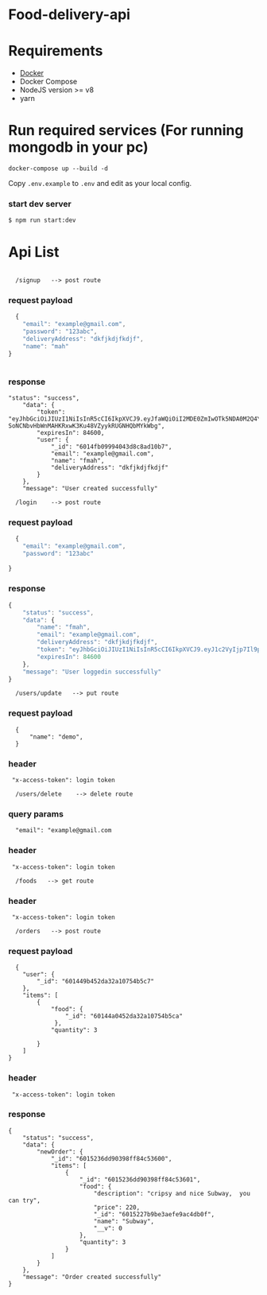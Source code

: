 # Food-delivery-api

# Requirements

- [Docker](https://docs.docker.com/install/)
- Docker Compose
- NodeJS version >= v8
- yarn

# Run required services (For running mongodb in your pc)

```
docker-compose up --build -d
```

Copy `.env.example` to `.env` and edit as your local config.

### start dev server

```bash
$ npm run start:dev
```




# Api List

```

  /signup   --> post route
```

### request payload
```js 
  {
    "email": "example@gmail.com",
    "password": "123abc", 
    "deliveryAddress": "dkfjkdjfkdjf", 
    "name": "mah"
}
 
```

### response

```
"status": "success",
    "data": {
        "token": "eyJhbGciOiJIUzI1NiIsInR5cCI6IkpXVCJ9.eyJfaWQiOiI2MDE0ZmIwOTk5NDA0M2Q4YzhhZDEwYjciLCJlbWFpbCI6Im1haG11ZDEwMEBnbWFpbC5jb20iLCJuYW1lIjoiZm1haCIsImRlbGl2ZXJ5QWRkcmVzcyI6ImRrZmprZGpma2RqZiIsImlhdCI6MTYxMTk4NzcyMSwiZXhwIjoxNjEyMDcyMzIxfQ.-SoNCNbvHbWnMAHKRxwK3Ku48VZyykRUGNHQbMYkWbg",
        "expiresIn": 84600,
        "user": {
            "_id": "6014fb09994043d8c8ad10b7",
            "email": "example@gmail.com",
            "name": "fmah",
            "deliveryAddress": "dkfjkdjfkdjf"
        }
    },
    "message": "User created successfully"
```


```
  /login    --> post route
```

### request payload
```js 
  {
    "email": "example@gmail.com",
    "password": "123abc" 
    
}
```
### response 
```js
{
    "status": "success",
    "data": {
        "name": "fmah",
        "email": "example@gmail.com",
        "deliveryAddress": "dkfjkdjfkdjf",
        "token": "eyJhbGciOiJIUzI1NiIsInR5cCI6IkpXVCJ9.eyJ1c2VyIjp7Il9pZCI6IjYwMTRkYjA4NWJlYTBhYzJhMzNjOTQ5NyIsIm5hbWUiOiJmbWFoIiwiZW1haWwiOiJtYWhtdWRAZ21haWwuY29tIiwiZGVsaXZlcnlBZGRyZXNzIjoiZGtmamtkamZrZGpmIn0sImlhdCI6MTYxMTk5NjgwMywiZXhwIjoxNjEyMDgxNDAzfQ._ol4yUR-JHamTocz7Vfy9MTaTMK3mqOalwNK1G3iBOg",
        "expiresIn": 84600
    },
    "message": "User loggedin successfully"
}
```

```
  /users/update   --> put route
```

### request payload
```
  {
      "name": "demo",
  }
```
### header 
```
 "x-access-token": login token
```

```
  /users/delete    --> delete route
```

### query params
```
  "email": "example@gmail.com
```
### header 
```
 "x-access-token": login token
```


```
  /foods   --> get route
```
### header 
```
 "x-access-token": login token
```


```
  /orders   --> post route
```

### request payload
```
  {
    "user": {
        "_id": "601449b452da32a10754b5c7"
    },
    "items": [
        {
            "food": {
                "_id": "60144a0452da32a10754b5ca"
             },
            "quantity": 3
            
        }   
    ]
}
```
### header 
```
 "x-access-token": login token
```

### response 

```
{
    "status": "success",
    "data": {
        "newOrder": {
            "_id": "6015236dd90398ff84c53600",
            "items": [
                {
                    "_id": "6015236dd90398ff84c53601",
                    "food": {
                        "description": "cripsy and nice Subway,  you can try",
                        "price": 220,
                        "_id": "6015227b9be3aefe9ac4db0f",
                        "name": "Subway",
                        "__v": 0
                    },
                    "quantity": 3
                }
            ]
        }
    },
    "message": "Order created successfully"
}
```







